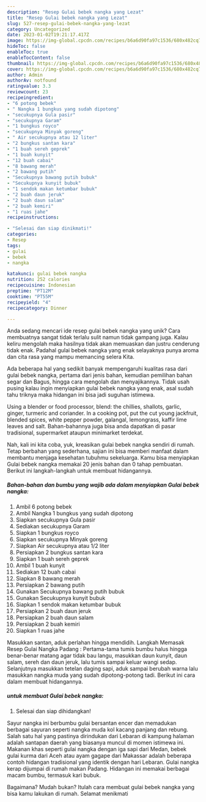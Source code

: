 ```yaml
---
description: "Resep Gulai bebek nangka yang Lezat"
title: "Resep Gulai bebek nangka yang Lezat"
slug: 527-resep-gulai-bebek-nangka-yang-lezat
category: Uncategorized
date: 2023-01-02T19:21:17.417Z
image: https://img-global.cpcdn.com/recipes/b6a6d90fa97c1536/680x482cq70/gulai-bebek-nangka-foto-resep-utama.jpg
hideToc: false
enableToc: true
enableTocContent: false
thumbnail: https://img-global.cpcdn.com/recipes/b6a6d90fa97c1536/680x482cq70/gulai-bebek-nangka-foto-resep-utama.jpg
cover: https://img-global.cpcdn.com/recipes/b6a6d90fa97c1536/680x482cq70/gulai-bebek-nangka-foto-resep-utama.jpg
author: Admin
authorAv: notfound
ratingvalue: 3.3
reviewcount: 23
recipeingredient:
- "6 potong bebek"
- " Nangka 1 bungkus yang sudah dipotong"
- "secukupnya Gula pasir"
- "secukupnya Garam"
- "1 bungkus royco"
- "secukupnya Minyak goreng"
- " Air secukupnya atau 12 liter"
- "2 bungkus santan kara"
- "1 buah sereh geprek"
- "1 buah kunyit"
- "12 buah cabai"
- "8 bawang merah"
- "2 bawang putih"
- "Secukupnya bawang putih bubuk"
- "Secukupnya kunyit bubuk"
- "1 sendok makan ketumbar bubuk"
- "2 buah daun jeruk"
- "2 buah daun salam"
- "2 buah kemiri"
- "1 ruas jahe"
recipeinstructions:

- "Selesai dan siap dinikmati!"
categories:
- Resep
tags:
- gulai
- bebek
- nangka

katakunci: gulai bebek nangka 
nutrition: 252 calories
recipecuisine: Indonesian
preptime: "PT12M"
cooktime: "PT55M"
recipeyield: "4"
recipecategory: Dinner

---
```





Anda sedang mencari ide resep gulai bebek nangka yang unik? Cara membuatnya sangat tidak terlalu sulit namun tidak gampang juga. Kalau keliru mengolah maka hasilnya tidak akan memuaskan dan justru cenderung tidak enak. Padahal gulai bebek nangka yang enak selayaknya punya aroma dan cita rasa yang mampu memancing selera Kita.





Ada beberapa hal yang sedikit banyak mempengaruhi kualitas rasa dari gulai bebek nangka, pertama dari jenis bahan, kemudian pemilihan bahan segar dan Bagus, hingga cara mengolah dan menyajikannya. Tidak usah pusing kalau ingin menyiapkan gulai bebek nangka yang enak,      asal sudah tahu triknya maka hidangan ini bisa jadi suguhan istimewa.














Using a blender or food processor, blend: the chillies, shallots, garlic, ginger, turmeric and coriander. In a cooking pot, put the cut young jackfruit, blended spices, white pepper powder, galangal, lemongrass, kaffir lime leaves and salt. Bahan-bahannya juga bisa anda dapatkan di pasar tradisional, supermarket ataupun minimarket terdekat.






Nah, kali ini kita coba, yuk, kreasikan gulai bebek nangka sendiri di rumah. Tetap berbahan yang sederhana, sajian ini bisa memberi manfaat dalam membantu menjaga kesehatan tubuhmu sekeluarga. Kamu bisa menyiapkan Gulai bebek nangka memakai 20 jenis bahan dan 0 tahap pembuatan. Berikut ini langkah-langkah untuk membuat hidangannya.

<!--inarticleads1-->

##### Bahan-bahan dan bumbu yang wajib ada dalam menyiapkan Gulai bebek nangka:

1. Ambil 6 potong bebek
1. Ambil  Nangka 1 bungkus yang sudah dipotong
1. Siapkan secukupnya Gula pasir
1. Sediakan secukupnya Garam
1. Siapkan 1 bungkus royco
1. Siapkan secukupnya Minyak goreng
1. Siapkan  Air secukupnya atau 1/2 liter
1. Persiapkan 2 bungkus santan kara
1. Siapkan 1 buah sereh geprek
1. Ambil 1 buah kunyit
1. Sediakan 12 buah cabai
1. Siapkan 8 bawang merah
1. Persiapkan 2 bawang putih
1. Gunakan Secukupnya bawang putih bubuk
1. Gunakan Secukupnya kunyit bubuk
1. Siapkan 1 sendok makan ketumbar bubuk
1. Persiapkan 2 buah daun jeruk
1. Persiapkan 2 buah daun salam
1. Persiapkan 2 buah kemiri
1. Siapkan 1 ruas jahe


Masukkan santan, aduk perlahan hingga mendidih. Langkah Memasak Resep Gulai Nangka Padang : Pertama-tama tumis bumbu halus hingga benar-benar matang agar tidak bau langu, masukkan daun kunyit, daun salam, sereh dan daun jeruk, lalu tumis sampai keluar wangi sedap. Selanjutnya masukkan tetelan daging sapi, aduk sampai berubah warna lalu masukkan nangka muda yang sudah dipotong-potong tadi. Berikut ini cara dalam membuat hidangannya. 

<!--inarticleads2-->

#####  untuk membuat Gulai bebek nangka:


1. Selesai dan siap dihidangkan!

Sayur nangka ini berbumbu gulai bersantan encer dan memadukan berbagai sayuran seperti nangka muda kol kacang panjang dan rebung. Salah satu hal yang pastinya dirindukan dari Lebaran di kampung halaman adalah santapan daerah yang biasanya muncul di momen istimewa ini. Makanan khas seperti gulai nangka dengan iga sapi dari Medan, bebek gulai kurma dari Aceh atau ayam gagape dari Makassar adalah beberapa contoh hidangan tradisional yang identik dengan hari Lebaran. Gulai nangka kerap dijumpai di rumah makan Padang. Hidangan ini memakai berbagai macam bumbu, termasuk kari bubuk. 

Bagaimana? Mudah bukan? Itulah cara membuat gulai bebek nangka yang bisa kamu lakukan di rumah. Selamat menikmati
